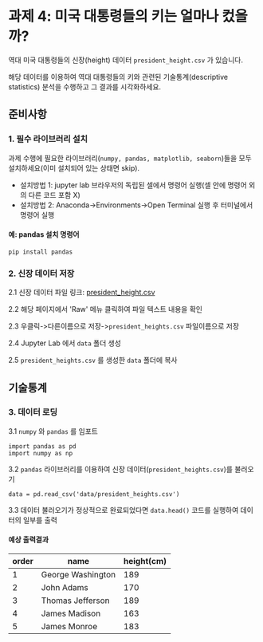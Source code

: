 # 과제 4: 미국 대통령들의 키는 얼마나 컸을까?

역대 미국 대통령들의 신장(height) 데이터 ```president_height.csv``` 가 있습니다.

해당 데이터를 이용하여 역대 대통령들의 키와 관련된 기술통계(descriptive statistics) 분석을 수행하고 그 결과를 시각화하세요.

## 준비사항
### 1. 필수 라이브러리 설치

과제 수행에 필요한 라이브러리(```numpy, pandas, matplotlib, seaborn```)들을 모두 설치하세요(이미 설치되어 있는 상태면 skip).

- 설치방법 1: jupyter lab 브라우저의 독립된 셀에서 명령어 실행(셀 안에 명령어 외의 다른 코드 포함 X)
- 설치방법 2: Anaconda->Environments->Open Terminal 실행 후 터미널에서 명령어 실행

#### 예: pandas 설치 명령어
```pip install pandas```

### 2. 신장 데이터 저장

2.1 신장 데이터 파일 링크: [president_height.csv](https://github.com/gurami85/lectures/blob/main/data/president_heights.csv)

2.2 해당 페이지에서 'Raw' 메뉴 클릭하여 파일 텍스트 내용을 확인

2.3 우클릭->다른이름으로 저장->```president_heights.csv``` 파일이름으로 저장

2.4 Jupyter Lab 에서 ```data``` 폴더 생성

2.5 ```president_heights.csv``` 를 생성한 ```data``` 폴더에 복사

## 기술통계

### 3. 데이터 로딩

3.1 ```numpy``` 와 ```pandas``` 를 임포트

```python3
import pandas as pd
import numpy as np
```

3.2  ```pandas``` 라이브러리를 이용하여 신장 데이터(```president_heights.csv```)를 불러오기

```python3
data = pd.read_csv('data/president_heights.csv')
```

3.3 데이터 불러오기가 정상적으로 완료되었다면  ```data.head()``` 코드를 실행하여 데이터의 일부를 출력

#### 예상 출력결과

|order|name|height(cm)|
|---|---|---|
|1|George Washington|189|
|2|John Adams|170|
|3|Thomas Jefferson|189|
|4|James Madison|163|
|5|James Monroe|183|


